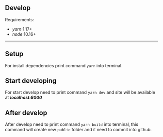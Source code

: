 ## Develop

Requirements: 

* *yarn* 1.17+
* *node* 10.16+
___

## Setup

For install dependencies print command `yarn` into terminal.

## Start developing

For start develop need to print command `yarn dev` and site will be available at ***localhost:8000***

## After develop 

After develop need to print command `yarn build` into terminal, this command will create new `public` folder and it need to commit into github.
